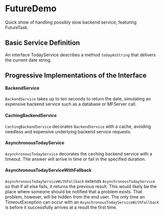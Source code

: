 # FutureDemo
Quick show of handling possibly slow backend service, featuring FutureTask<T>.

## Basic Service Definition
An interface TodayService describes a method ```todayAsString``` that
delivers the current date string.

## Progressive Implementations of the Interface

#### BackendService
```BackendService``` takes up to ten seconds to return the date, simulating an expensive backend service such as a database or MFServer call.

#### CachingBackendService
```CachingBackendService``` decorates ```BackendService``` with a cache, avoiding needless and expensive underlying backend service requests.

#### AsynchronousTodayService
```AsynchronousTodayService``` decorates the caching backend service with a timeout.  The answer will arrive in time or fail in the specified duration.

#### AsynchronousTodayServiceWithFallback
```AsynchronousTodayServiceWithFallback``` extends ```AsynchronousTodayService``` so that if all else fails, it returns the previous result.  This would likely be the place where someone should be notified that a problem exists.  That problem, however, will be hidden from the end user.  The only time an TimeoutException can occur with an ```AsynchronousTodayServiceWithFallback``` is before it successfully arrives at a result the first time.
